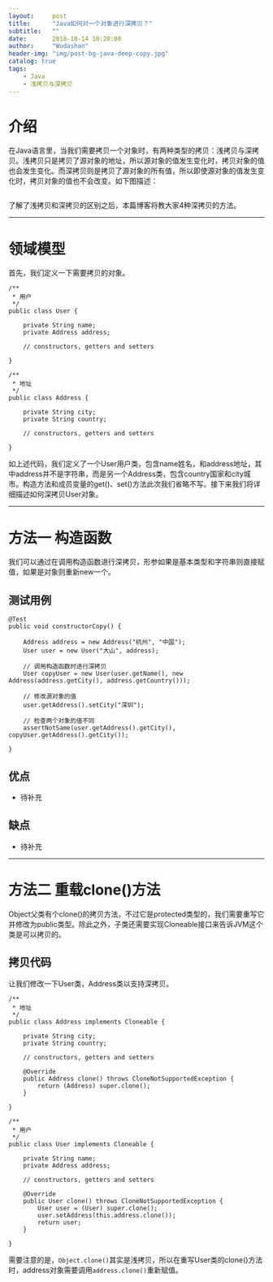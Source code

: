 ```yaml
---
layout:     post
title:      "Java如何对一个对象进行深拷贝？"
subtitle:   ""
date:       2018-10-14 10:20:00
author:     "Wudashan"
header-img: "img/post-bg-java-deep-copy.jpg"
catalog: true
tags:
    - Java
    - 浅拷贝与深拷贝
---
```



# 介绍

在Java语言里，当我们需要拷贝一个对象时，有两种类型的拷贝：浅拷贝与深拷贝。浅拷贝只是拷贝了源对象的地址，所以源对象的值发生变化时，拷贝对象的值也会发生变化。而深拷贝则是拷贝了源对象的所有值，所以即使源对象的值发生变化时，拷贝对象的值也不会改变。如下图描述：

![]()

了解了浅拷贝和深拷贝的区别之后，本篇博客将教大家4种深拷贝的方法。

---

# 领域模型

首先，我们定义一下需要拷贝的对象。

```
/**
 * 用户
 */
public class User {

    private String name;
    private Address address;

    // constructors, getters and setters

}

/**
 * 地址
 */
public class Address {

    private String city;
    private String country;

    // constructors, getters and setters

}
```

如上述代码，我们定义了一个User用户类，包含name姓名，和address地址，其中address并不是字符串，而是另一个Address类，包含country国家和city城市。构造方法和成员变量的get()、set()方法此次我们省略不写。接下来我们将详细描述如何深拷贝User对象。

---

# 方法一 构造函数

我们可以通过在调用构造函数进行深拷贝，形参如果是基本类型和字符串则直接赋值，如果是对象则重新new一个。


## 测试用例

```
@Test
public void constructorCopy() {

    Address address = new Address("杭州", "中国");
    User user = new User("大山", address);

    // 调用构造函数时进行深拷贝
    User copyUser = new User(user.getName(), new Address(address.getCity(), address.getCountry()));

    // 修改源对象的值
    user.getAddress().setCity("深圳");

    // 检查两个对象的值不同
    assertNotSame(user.getAddress().getCity(), copyUser.getAddress().getCity());

}
```

## 优点

* 待补充

## 缺点

* 待补充

---

# 方法二 重载clone()方法

Object父类有个clone()的拷贝方法，不过它是protected类型的，我们需要重写它并修改为public类型。除此之外，子类还需要实现Cloneable接口来告诉JVM这个类是可以拷贝的。

## 拷贝代码

让我们修改一下User类，Address类以支持深拷贝。

```
/**
 * 地址
 */
public class Address implements Cloneable {

    private String city;
    private String country;

    // constructors, getters and setters

    @Override
    public Address clone() throws CloneNotSupportedException {
        return (Address) super.clone();
    }

}
```

```
/**
 * 用户
 */
public class User implements Cloneable {

    private String name;
    private Address address;

    // constructors, getters and setters

    @Override
    public User clone() throws CloneNotSupportedException {
        User user = (User) super.clone();
        user.setAddress(this.address.clone());
        return user;
    }

}
```

需要注意的是，`Object.clone()`其实是浅拷贝，所以在重写User类的clone()方法时，address对象需要调用`address.clone()`重新赋值。


